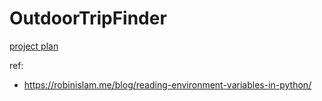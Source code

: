 # OutdoorTripFinder

[project plan](https://github.com/bossenti/OutdoorTripFinder/projects/1)


ref:

 - https://robinislam.me/blog/reading-environment-variables-in-python/